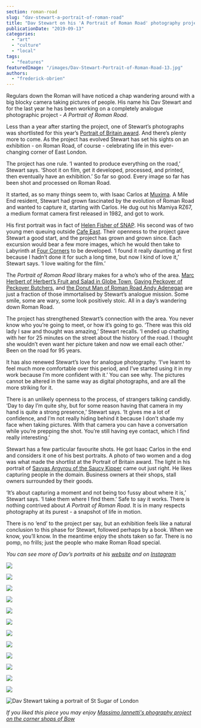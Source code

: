```yaml
---
section: roman-road
slug: "dav-stewart-a-portrait-of-roman-road"
title: "Dav Stewart on his 'A Portrait of Roman Road' photography project"
publicationDate: "2019-09-13"
categories: 
  - "art"
  - "culture"
  - "local"
tags: 
  - "features"
featuredImage: "/images/Dav-Stewart-Portrait-of-Roman-Road-13.jpg"
authors: 
  - "frederick-obrien"
---
```


Regulars down the Roman will have noticed a chap wandering around with a big blocky camera taking pictures of people. His name his Dav Stewart and for the last year he has been working on a completely analogue photographic project - _A Portrait of Roman Road_. 

Less than a year after starting the project, one of Stewart’s photographs was shortlisted for this year’s [Portrait of Britain award](https://gallery.portraitofbritain.uk/2019-shortlist/). And there’s plenty more to come. As the project has evolved Stewart has set his sights on an exhibition - on Roman Road, of course - celebrating life in this ever-changing corner of East London.

The project has one rule. ‘I wanted to produce everything on the road,’ Stewart says. ‘Shoot it on film, get it developed, processed, and printed, then eventually have an exhibition.’ So far so good. Every image so far has been shot and processed on Roman Road. 

It started, as so many things seem to, with Isaac Carlos at [Muxima](https://romanroadlondon.com/muxima-arts-cafe-music-venue/). A Mile End resident, Stewart had grown fascinated by the evolution of Roman Road and wanted to capture it, starting with Carlos. He dug out his Mamiya RZ67, a medium format camera first released in 1982, and got to work. 

His first portrait was in fact of [Helen Fisher of SNAP](https://romanroadlondon.com/helen-fisher-snap-store-interview/). His second was of two young men queuing outside [Cafe East](https://romanroadlondon.com/cafe-east-roman-road-mustafa-has-interview/). Their openness to the project gave Stewart a good start, and the project has grown and grown since. Each excursion would bear a few more images, which he would then take to Labyrinth at [Four Corners](https://romanroadlondon.com/?s=four+corners) to be developed. ‘I found it really daunting at first because I hadn’t done it for such a long time, but now I kind of love it,’ Stewart says. ‘I love waiting for the film.’  

The _Portrait of Roman Road_ library makes for a who’s who of the area. [Marc Herbert of Herbert’s Fruit and Salad in Globe Town](https://romanroadlondon.com/herberts-fruit-and-salad-globe-town/), [Gaving Peckover of Peckover Butchers](https://romanroadlondon.com/peckover-butchers-roman-road-interview/), and [the Donut Man of Roman Road Andy Adenegan](https://romanroadlondon.com/candi-donut-co-roman-road-market/) are just a fraction of those immortalised by Stewart’s analogue mission. Some smile, some are wary, some look positively stoic. All in a day’s wandering down Roman Road. 

The project has strengthened Stewart’s connection with the area. You never know who you’re going to meet, or how it’s going to go. ‘There was this old lady I saw and thought was amazing,’ Stewart recalls. ‘I ended up chatting with her for 25 minutes on the street about the history of the road. I thought she wouldn’t even want her picture taken and now we email each other.’ Been on the road for 95 years. 

It has also renewed Stewart’s love for analogue photography. ‘I’ve learnt to feel much more comfortable over this period, and I’ve started using it in my work because I’m more confident with it.’ You can see why. The pictures cannot be altered in the same way as digital photographs, and are all the more striking for it.

There is an unlikely openness to the process, of strangers talking candidly. ‘Day to day I’m quite shy, but for some reason having that camera in my hand is quite a strong presence,’ Stewart says. ‘It gives me a lot of confidence, and I’m not really hiding behind it because I don’t shade my face when taking pictures. With that camera you can have a conversation while you’re prepping the shot. You’re still having eye contact, which I find really interesting.’

Stewart has a few particular favourite shots. He got Isaac Carlos in the end and considers it one of his best portraits. A photo of two women and a dog was what made the shortlist at the Portrait of Britain award. The light in his portrait of [Savvas Argyrou of the Saucy Kipper](https://romanroadlondon.com/savvas-argyrou-saucy-kipper-fish-bar/) came out just right. He likes capturing people in the domain. Business owners at their shops, stall owners surrounded by their goods.

‘It’s about capturing a moment and not being too fussy about where it is,’ Stewart says. ‘I take them where I find them.’ Safe to say it works. There is nothing contrived about _A Portrait of Roman Road_. It is in many respects photography at its purest - a snapshot of life in motion. 

There is no ‘end’ to the project per say, but an exhibition feels like a natural conclusion to this phase for Stewart, followed perhaps by a book. When we know, you’ll know. In the meantime enjoy the shots taken so far. There is no pomp, no frills; just the people who make Roman Road special. 

_You can see more of Dav’s portraits at his [website](https://www.davstewart.com/romanroad/) and on [Instagram](https://www.instagram.com/a_portrait_of_roman_road/)_  

![](/images/Dav-Stewart-Portrait-of-Roman-Road-1.jpg)

![](/images/Dav-Stewart-Portrait-of-Roman-Road-2.jpg)

![](/images/Dav-Stewart-Portrait-of-Roman-Road-3.jpg)

![](/images/Dav-Stewart-Portrait-of-Roman-Road-4.jpg)

![](/images/Dav-Stewart-Portrait-of-Roman-Road-5.jpg)

![](/images/Dav-Stewart-Portrait-of-Roman-Road-6.jpg)

![](/images/Dav-Stewart-Portrait-of-Roman-Road-7.jpg)

![](/images/Dav-Stewart-Portrait-of-Roman-Road-8.jpg)

![](/images/Dav-Stewart-Portrait-of-Roman-Road-9.jpg)

![](/images/Dav-Stewart-Portrait-of-Roman-Road-11.jpg)

![](/images/Dav-Stewart-Portrait-of-Roman-Road-12.jpg)

![](/images/Dav-Stewart-Portrait-of-Roman-Road-10.jpg)

![Dav Stewart taking a portrait of St Sugar of London](/images/Dav-Stewart-and-St-Sugar-1024x683.jpg)

_If you liked this piece you may enjoy [Massimo Iannetti's phography project on the corner shops of Bow](https://romanroadlondon.com/corner-shops-bow-massimo-iannetti/)_
